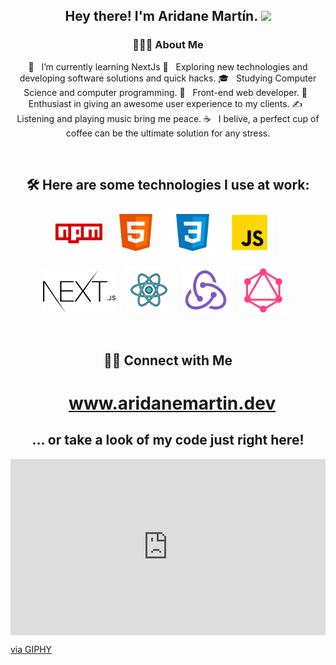 <h2 align="center"> Hey there! I'm Aridane Martín. <img src="https://github.com/souvikguria98/souvikguria98/blob/master/Hi.gif" width="25"></h2>

<h3 align="center"> 👨🏻‍💻 About Me </h3>
<p align="center">
🔭 &nbsp; I’m currently learning NextJs
🤔 &nbsp; Exploring new technologies and developing software solutions and quick hacks.
🎓 &nbsp; Studying Computer Science and computer programming.
💼 &nbsp; Front-end web developer.
🌱 &nbsp; Enthusiast in giving an awesome user experience to my clients.
✍️ &nbsp; Listening and playing music bring me peace.
☕ &nbsp; I belive, a perfect cup of coffee can be the ultimate solution for any stress. 
</p>
<br>

<h2 align="center">
  🛠 Here are some technologies I use at work:
</h2>
<p align="center">
<code><img height="75" src="https://github.com/chandan-reddy-k/chandan-reddy-k/blob/master/assets/npm.png"></code> &nbsp;&nbsp;
<code><img height="75" src="https://github.com/chandan-reddy-k/chandan-reddy-k/blob/master/assets/html.png"></code> &nbsp;&nbsp;
<code><img height="75" src="https://github.com/chandan-reddy-k/chandan-reddy-k/blob/master/assets/css.png"></code> &nbsp;&nbsp;
<code><img height="75" src="https://github.com/chandan-reddy-k/chandan-reddy-k/blob/master/assets/js.png"></code> &nbsp;&nbsp;
</p>
<p align="center">
<code><img height="70" src="https://github.com/chandan-reddy-k/chandan-reddy-k/blob/master/assets/next.png"></code> &nbsp;&nbsp;
<code><img height="75" src="https://github.com/chandan-reddy-k/chandan-reddy-k/blob/master/assets/react.png"></code> &nbsp;&nbsp;
<code><img height="75" src="https://github.com/chandan-reddy-k/chandan-reddy-k/blob/master/assets/redux.png"></code> &nbsp;&nbsp;
<code><img height="75" src="https://github.com/chandan-reddy-k/chandan-reddy-k/blob/master/assets/graphql.png"></code> &nbsp;&nbsp;
</p>

<br/>

<h2 align="center"> 🤝🏻 Connect with Me </h2>
<h1 align="center">
&nbsp; <a href="https://www.aridanemartin.dev" target="_blank" rel="noopener noreferrer"><strong>www.aridanemartin.dev</strong></a>  
</h1>
<h2 align="center">... or take a look of my code just right here!</h2>
<div style="width:100%;height:0;padding-bottom:56%;position:relative;"><iframe src="https://giphy.com/embed/Js7cqIkpxFy0bILFFA" width="100%" height="100%" style="position:absolute" frameBorder="0" class="giphy-embed" allowFullScreen></iframe></div><p><a href="https://giphy.com/gifs/nasa-nasareactions-Js7cqIkpxFy0bILFFA">via GIPHY</a></p>
